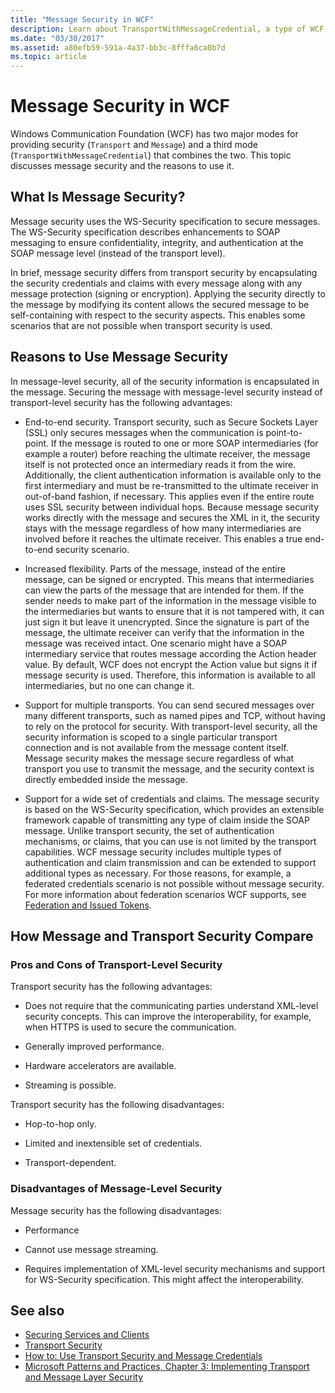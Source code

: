 ```yaml
---
title: "Message Security in WCF"
description: Learn about TransportWithMessageCredential, a type of WCF message security that uses a combination of transport and message security modes.
ms.date: "03/30/2017"
ms.assetid: a80efb59-591a-4a37-bb3c-8fffa6ca0b7d
ms.topic: article
---
```


# Message Security in WCF

Windows Communication Foundation (WCF) has two major modes for providing security (`Transport` and `Message`) and a third mode (`TransportWithMessageCredential`) that combines the two. This topic discusses message security and the reasons to use it.

## What Is Message Security?

Message security uses the WS-Security specification to secure messages. The WS-Security specification describes enhancements to SOAP messaging to ensure confidentiality, integrity, and authentication at the SOAP message level (instead of the transport level).

In brief, message security differs from transport security by encapsulating the security credentials and claims with every message along with any message protection (signing or encryption). Applying the security directly to the message by modifying its content allows the secured message to be self-containing with respect to the security aspects. This enables some scenarios that are not possible when transport security is used.

## Reasons to Use Message Security

In message-level security, all of the security information is encapsulated in the message. Securing the message with message-level security instead of transport-level security has the following advantages:

- End-to-end security. Transport security, such as Secure Sockets Layer (SSL) only secures messages when the communication is point-to-point. If the message is routed to one or more SOAP intermediaries (for example a router) before reaching the ultimate receiver, the message itself is not protected once an intermediary reads it from the wire. Additionally, the client authentication information is available only to the first intermediary and must be re-transmitted to the ultimate receiver in out-of-band fashion, if necessary. This applies even if the entire route uses SSL security between individual hops. Because message security works directly with the message and secures the XML in it, the security stays with the message regardless of how many intermediaries are involved before it reaches the ultimate receiver. This enables a true end-to-end security scenario.

- Increased flexibility. Parts of the message, instead of the entire message, can be signed or encrypted. This means that intermediaries can view the parts of the message that are intended for them. If the sender needs to make part of the information in the message visible to the intermediaries but wants to ensure that it is not tampered with, it can just sign it but leave it unencrypted. Since the signature is part of the message, the ultimate receiver can verify that the information in the message was received intact. One scenario might have a SOAP intermediary service that routes message according the Action header value. By default, WCF does not encrypt the Action value but signs it if message security is used. Therefore, this information is available to all intermediaries, but no one can change it.

- Support for multiple transports. You can send secured messages over many different transports, such as named pipes and TCP, without having to rely on the protocol for security. With transport-level security, all the security information is scoped to a single particular transport connection and is not available from the message content itself. Message security makes the message secure regardless of what transport you use to transmit the message, and the security context is directly embedded inside the message.

- Support for a wide set of credentials and claims. The message security is based on the WS-Security specification, which provides an extensible framework capable of transmitting any type of claim inside the SOAP message. Unlike transport security, the set of authentication mechanisms, or claims, that you can use is not limited by the transport capabilities. WCF message security includes multiple types of authentication and claim transmission and can be extended to support additional types as necessary. For those reasons, for example, a federated credentials scenario is not possible without message security. For more information about federation scenarios WCF supports, see [Federation and Issued Tokens](federation-and-issued-tokens.md).

## How Message and Transport Security Compare

### Pros and Cons of Transport-Level Security

Transport security has the following advantages:

- Does not require that the communicating parties understand XML-level security concepts. This can improve the interoperability, for example, when HTTPS is used to secure the communication.

- Generally improved performance.

- Hardware accelerators are available.

- Streaming is possible.

 Transport security has the following disadvantages:

- Hop-to-hop only.

- Limited and inextensible set of credentials.

- Transport-dependent.

### Disadvantages of Message-Level Security

Message security has the following disadvantages:

- Performance

- Cannot use message streaming.

- Requires implementation of XML-level security mechanisms and support for WS-Security specification. This might affect the interoperability.

## See also

- [Securing Services and Clients](securing-services-and-clients.md)
- [Transport Security](transport-security.md)
- [How to: Use Transport Security and Message Credentials](how-to-use-transport-security-and-message-credentials.md)
- [Microsoft Patterns and Practices, Chapter 3: Implementing Transport and Message Layer Security](/previous-versions/msp-n-p/ff647370(v=pandp.10))
